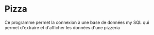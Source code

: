 # Pizza
Ce programme permet la connexion à une base de données my SQL qui permet d'extraire et d'afficher les données d'une pizzeria
